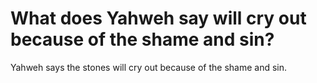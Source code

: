# What does Yahweh say will cry out because of the shame and sin?

Yahweh says the stones will cry out because of the shame and sin.
